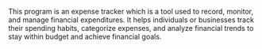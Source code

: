 This program is an expense tracker which is a tool used to record, monitor, and manage financial expenditures. 
It helps individuals or businesses track their spending habits, categorize expenses, and analyze financial trends to stay within budget and achieve financial goals.

